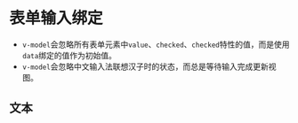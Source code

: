 # 表单输入绑定
* `v-model`会忽略所有表单元素中`value`、`checked`、`checked`特性的值，而是使用`data`绑定的值作为初始值。
* `v-model`会忽略中文输入法联想汉子时的状态，而总是等待输入完成更新视图。
## 文本

